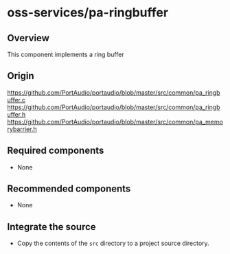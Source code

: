 # oss-services/pa-ringbuffer

## Overview

This component implements a ring buffer

## Origin

https://github.com/PortAudio/portaudio/blob/master/src/common/pa_ringbuffer.c
https://github.com/PortAudio/portaudio/blob/master/src/common/pa_ringbuffer.h
https://github.com/PortAudio/portaudio/blob/master/src/common/pa_memorybarrier.h

## Required components

- None

## Recommended components

- None

## Integrate the source

- Copy the contents of the `src` directory to a project source directory.
